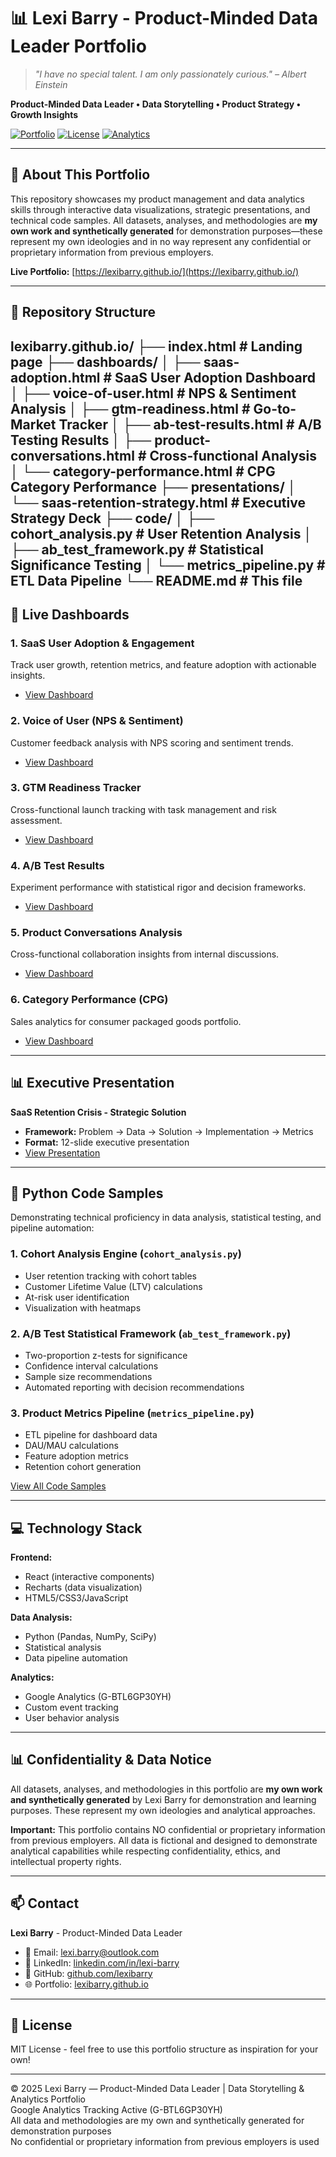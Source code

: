 # 📊 Lexi Barry - Product-Minded Data Leader Portfolio

> *"I have no special talent. I am only passionately curious." – Albert Einstein*

**Product-Minded Data Leader • Data Storytelling • Product Strategy • Growth Insights**

[![Portfolio](https://img.shields.io/badge/Portfolio-Live-brightgreen)](https://lexibarry.github.io/)
[![License](https://img.shields.io/badge/License-MIT-blue.svg)](LICENSE)
[![Analytics](https://img.shields.io/badge/Google_Analytics-G--BTL6GP30YH-orange)](https://analytics.google.com)

---

## 🎯 About This Portfolio

This repository showcases my product management and data analytics skills through interactive data visualizations, strategic presentations, and technical code samples. All datasets, analyses, and methodologies are **my own work and synthetically generated** for demonstration purposes—these represent my own ideologies and in no way represent any confidential or proprietary information from previous employers.

**Live Portfolio:** [https://lexibarry.github.io/](https://lexibarry.github.io/)

---

## 📂 Repository Structure
lexibarry.github.io/
├── index.html                          # Landing page
├── dashboards/
│   ├── saas-adoption.html             # SaaS User Adoption Dashboard
│   ├── voice-of-user.html             # NPS & Sentiment Analysis
│   ├── gtm-readiness.html             # Go-to-Market Tracker
│   ├── ab-test-results.html           # A/B Testing Results
│   ├── product-conversations.html     # Cross-functional Analysis
│   └── category-performance.html      # CPG Category Performance
├── presentations/
│   └── saas-retention-strategy.html   # Executive Strategy Deck
├── code/
│   ├── cohort_analysis.py             # User Retention Analysis
│   ├── ab_test_framework.py           # Statistical Significance Testing
│   └── metrics_pipeline.py            # ETL Data Pipeline
└── README.md                           # This file
---

## 🚀 Live Dashboards

### 1. **SaaS User Adoption & Engagement**
Track user growth, retention metrics, and feature adoption with actionable insights.
- [View Dashboard](./dashboards/saas-adoption.html)

### 2. **Voice of User (NPS & Sentiment)**
Customer feedback analysis with NPS scoring and sentiment trends.
- [View Dashboard](./dashboards/voice-of-user.html)

### 3. **GTM Readiness Tracker**
Cross-functional launch tracking with task management and risk assessment.
- [View Dashboard](./dashboards/gtm-readiness.html)

### 4. **A/B Test Results**
Experiment performance with statistical rigor and decision frameworks.
- [View Dashboard](./dashboards/ab-test-results.html)

### 5. **Product Conversations Analysis**
Cross-functional collaboration insights from internal discussions.
- [View Dashboard](./dashboards/product-conversations.html)

### 6. **Category Performance (CPG)**
Sales analytics for consumer packaged goods portfolio.
- [View Dashboard](./dashboards/category-performance.html)

---

## 📊 Executive Presentation

**SaaS Retention Crisis - Strategic Solution**
- **Framework:** Problem → Data → Solution → Implementation → Metrics
- **Format:** 12-slide executive presentation
- [View Presentation](./presentations/saas-retention-strategy.html)

---

## 🐍 Python Code Samples

Demonstrating technical proficiency in data analysis, statistical testing, and pipeline automation:

### 1. **Cohort Analysis Engine** (`cohort_analysis.py`)
- User retention tracking with cohort tables
- Customer Lifetime Value (LTV) calculations
- At-risk user identification
- Visualization with heatmaps

### 2. **A/B Test Statistical Framework** (`ab_test_framework.py`)
- Two-proportion z-tests for significance
- Confidence interval calculations
- Sample size recommendations
- Automated reporting with decision recommendations

### 3. **Product Metrics Pipeline** (`metrics_pipeline.py`)
- ETL pipeline for dashboard data
- DAU/MAU calculations
- Feature adoption metrics
- Retention cohort generation

[View All Code Samples](./code/)

---

## 💻 Technology Stack

**Frontend:**
- React (interactive components)
- Recharts (data visualization)
- HTML5/CSS3/JavaScript

**Data Analysis:**
- Python (Pandas, NumPy, SciPy)
- Statistical analysis
- Data pipeline automation

**Analytics:**
- Google Analytics (G-BTL6GP30YH)
- Custom event tracking
- User behavior analysis

---

## 📊 Confidentiality & Data Notice

All datasets, analyses, and methodologies in this portfolio are **my own work and synthetically generated** by Lexi Barry for demonstration and learning purposes. These represent my own ideologies and analytical approaches.

**Important:** This portfolio contains NO confidential or proprietary information from previous employers. All data is fictional and designed to demonstrate analytical capabilities while respecting confidentiality, ethics, and intellectual property rights.

---

## 📫 Contact

**Lexi Barry** - Product-Minded Data Leader
- 📧 Email: [lexi.barry@outlook.com](mailto:lexi.barry@outlook.com)
- 💼 LinkedIn: [linkedin.com/in/lexi-barry](https://www.linkedin.com/in/lexi-barry)
- 🐙 GitHub: [github.com/lexibarry](https://github.com/lexibarry)
- 🌐 Portfolio: [lexibarry.github.io](https://lexibarry.github.io/)

---

## 📄 License

MIT License - feel free to use this portfolio structure as inspiration for your own!

---

© 2025 Lexi Barry — Product-Minded Data Leader | Data Storytelling & Analytics Portfolio  
Google Analytics Tracking Active (G-BTL6GP30YH)  
All data and methodologies are my own and synthetically generated for demonstration purposes  
No confidential or proprietary information from previous employers is used
